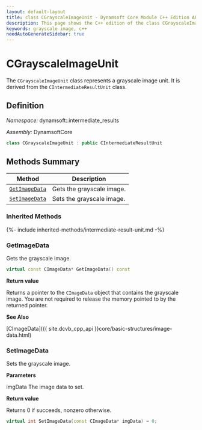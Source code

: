 ```yaml
---
layout: default-layout
title: class CGrayscaleImageUnit - Dynamsoft Core Module C++ Edition API Reference
description: This page shows the C++ edition of the class CGrayscaleImageUnit in Dynamsoft Core Module.
keywords: grayscale image, c++
needAutoGenerateSidebar: true
---
```


# CGrayscaleImageUnit

The `CGrayscaleImageUnit` class represents a grayscale image unit. It is derived from the `CIntermediateResultUnit` class.

## Definition

*Namespace:* dynamsoft::intermediate_results

*Assembly:* DynamsoftCore

```cpp
class CGrayscaleImageUnit : public CIntermediateResultUnit 
```

## Methods Summary

| Method               | Description |
|----------------------|-------------|
| [`GetImageData`](#getimagedata) | Gets the grayscale image. |
| [`SetImageData`](#setimagedata) | Sets the grayscale image. |

### Inherited Methods

{%- include inherited-methods/intermediate-result-unit.md -%}

### GetImageData

Gets the grayscale image.

```cpp
virtual const CImageData* GetImageData() const
```

**Return value**

Returns a pointer to the `CImageData` object that contains the grayscale image. You are not required to release the memory pointed to by the returned pointer.

**See Also**

[CImageData]({{ site.dcvb_cpp_api }}core/basic-structures/image-data.html)

### SetImageData

Sets the grayscale image.

**Parameters**

imgData The image data to set.

**Return value**

Returns 0 if succeeds, nonzero otherwise.

```cpp
virtual int SetImageData(const CImageData* imgData) = 0;
```
